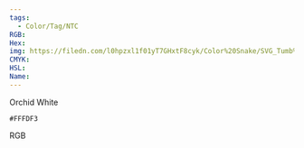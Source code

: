 ```yaml
---
tags:
  - Color/Tag/NTC
RGB:
Hex:
img: https://filedn.com/l0hpzxl1f01yT7GHxtF8cyk/Color%20Snake/SVG_Tumb%20Mass%20No%20Name/FFFDF3.svg
CMYK:
HSL:
Name:
---
```

Orchid White
```palette
#FFFDF3
```
RGB
